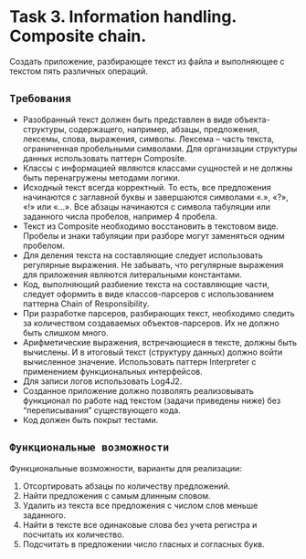# Task 3. Information handling. Composite chain.

Cоздать приложение, разбирающее текст из файла и выполняющее с
текстом пять различных операций.

## `Требования`
* Разобранный текст должен быть представлен в виде объекта-структуры, содержащего,
  например, абзацы, предложения, лексемы, слова, выражения, символы. Лексема –
  часть текста, ограниченная пробельными символами. Для организации структуры
  данных использовать паттерн Composite.
* Классы с информацией являются классами сущностей и не должны быть перенагружены
  методами логики.
* Исходный текст всегда корректный. То есть, все предложения начинаются с заглавной
  буквы и завершаются символами «.», «?», «!» или «…». Все абзацы начинаются с символа
  табуляции или заданного числа пробелов, например 4 пробела.
* Текст из Composite необходимо восстановить в текстовом виде. Пробелы и знаки
  табуляции при разборе могут заменяться одним пробелом.
* Для деления текста на составляющие следует использовать регулярные выражения. Не
  забывать, что регулярные выражения для приложения являются литеральными
  константами.
* Код, выполняющий разбиение текста на составляющие части, следует оформить в виде
  классов-парсеров с использованием паттерна Chain of Responsibility.
* При разработке парсеров, разбирающих текст, необходимо следить за количеством
  создаваемых объектов-парсеров. Их не должно быть слишком много.
* Арифметические выражения, встречающиеся в тексте, должны быть вычислены. И в итоговый
  текст (структуру данных) должно войти вычисленное значение. Использовать паттерн Interpreter с
  применением функциональных интерфейсов.
* Для записи логов использовать Log4J2.
* Созданное приложение должно позволять реализовывать функционал по работе над
  текстом (задачи приведены ниже) без “переписывания” существующего кода.
* Код должен быть покрыт тестами.

## `Функциональные возможности`
Функциональные возможности, варианты для реализации:

1. Отсортировать абзацы по количеству предложений.
2. Найти предложения с самым длинным словом.
3. Удалить из текста все предложения с числом слов меньше заданного.
4. Найти в тексте все одинаковые слова без учета регистра и посчитать их
   количество.
5. Подсчитать в предложении число гласных и согласных букв.